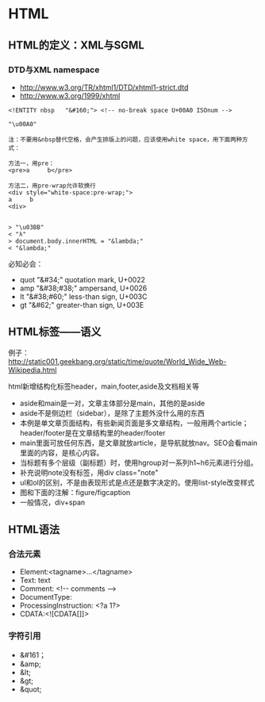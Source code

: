 # HTML

## HTML的定义：XML与SGML

### DTD与XML namespace

+ http://www.w3.org/TR/xhtml1/DTD/xhtml1-strict.dtd
+ http://www.w3.org/1999/xhtml

```
<!ENTITY nbsp   "&#160;"> <!-- no-break space U+00A0 ISOnum -->

"\u00A0"

注：不要用&nbsp替代空格，会产生排版上的问题，应该使用white space，用下面两种方式：

方法一，用pre：
<pre>a     b</pre>

方法二，用pre-wrap允许软换行
<div style="white-space:pre-wrap;">
a     b
<div>


```
```
> "\u03BB"
< "λ"
> document.body.innerHTML = "&lambda;"
< "&lambda;"
```

必知必会：
+ quot   "\&#34;" quotation mark, U+0022
+ amp   "\&#38;#38;"  ampersand, U+0026
+ lt   "\&#38;#60;" less-than sign, U+003C 
+ gt   "\&#62;" greater-than sign, U+003E 



## HTML标签——语义

例子：  
http://static001.geekbang.org/static/time/quote/World_Wide_Web-Wikipedia.html

html新增结构化标签header，main,footer,aside及文档相关等
+ aside和main是一对，文章主体部分是main，其他的是aside
+ aside不是侧边栏（sidebar），是除了主题外没什么用的东西
+ 本例是单文章页面结构，有些新闻页面是多文章结构，一般用两个article；header/footer是在文章结构里的header/footer
+ main里面可放任何东西，是文章就放article，是导航就放nav。SEO会看main里面的内容，是核心内容。
+ 当标题有多个层级（副标题）时，使用hgroup对一系列h1~h6元素进行分组。
+ 补充说明note没有标签，用div class="note"
+ ul和ol的区别，不是由表现形式是点还是数字决定的。使用list-style改变样式
+ 图和下面的注解：figure/figcaption
+ 一般情况，div+span



## HTML语法

### 合法元素

+ Element:\<tagname>...\</tagname>
+ Text: text
+ Comment: \<!-- comments -->
+ DocumentType: <!Doctype html>
+ ProcessingInstruction: \<?a 1?>
+ CDATA:\<![CDATA[]]>

### 字符引用

+ &#161；
+ \&amp;
+ \&lt;
+ \&gt;
+ \&quot;
